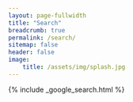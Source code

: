 ```yaml
---
layout: page-fullwidth
title: "Search"
breadcrumb: true
permalink: /search/
sitemap: false
header: false
image:
    title: /assets/img/splash.jpg
---
```


{% include _google_search.html %}
